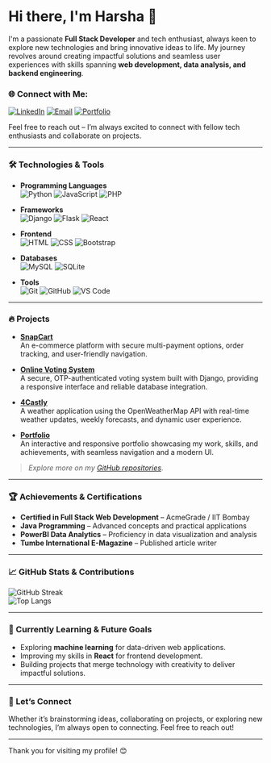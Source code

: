 # Hi there, I'm Harsha 👋

I'm a passionate **Full Stack Developer** and tech enthusiast, always keen to explore new technologies and bring innovative ideas to life. My journey revolves around creating impactful solutions and seamless user experiences with skills spanning **web development, data analysis, and backend engineering**.

### 🌐 Connect with Me:
[![LinkedIn](https://img.shields.io/badge/LinkedIn-blue?style=for-the-badge&logo=linkedin)](https://www.linkedin.com/in/harsha-n-164b69283/)
[![Email](https://img.shields.io/badge/Email-red?style=for-the-badge&logo=gmail)](mailto:hv6152239@gmail.com)
[![Portfolio](https://img.shields.io/badge/Portfolio-black?style=for-the-badge&logo=firefox)](https://harshaaa.netlify.app/)

Feel free to reach out – I’m always excited to connect with fellow tech enthusiasts and collaborate on projects.

---

### 🛠 Technologies & Tools

- **Programming Languages**  
  ![Python](https://img.shields.io/badge/Python-3776AB?style=for-the-badge&logo=python&logoColor=white)
  ![JavaScript](https://img.shields.io/badge/JavaScript-F7DF1E?style=for-the-badge&logo=javascript&logoColor=black)
  ![PHP](https://img.shields.io/badge/PHP-777BB4?style=for-the-badge&logo=php&logoColor=white)

- **Frameworks**  
  ![Django](https://img.shields.io/badge/Django-092E20?style=for-the-badge&logo=django&logoColor=white)
  ![Flask](https://img.shields.io/badge/Flask-000000?style=for-the-badge&logo=flask&logoColor=white)
  ![React](https://img.shields.io/badge/React-20232A?style=for-the-badge&logo=react&logoColor=61DAFB)

- **Frontend**  
  ![HTML](https://img.shields.io/badge/HTML-E34F26?style=for-the-badge&logo=html5&logoColor=white)
  ![CSS](https://img.shields.io/badge/CSS-1572B6?style=for-the-badge&logo=css3&logoColor=white)
  ![Bootstrap](https://img.shields.io/badge/Bootstrap-563D7C?style=for-the-badge&logo=bootstrap&logoColor=white)

- **Databases**  
  ![MySQL](https://img.shields.io/badge/MySQL-4479A1?style=for-the-badge&logo=mysql&logoColor=white)
  ![SQLite](https://img.shields.io/badge/SQLite-003B57?style=for-the-badge&logo=sqlite&logoColor=white)

- **Tools**  
  ![Git](https://img.shields.io/badge/Git-F05032?style=for-the-badge&logo=git&logoColor=white)
  ![GitHub](https://img.shields.io/badge/GitHub-181717?style=for-the-badge&logo=github&logoColor=white)
  ![VS Code](https://img.shields.io/badge/VS%20Code-007ACC?style=for-the-badge&logo=visual-studio-code&logoColor=white)

---

### 🔥 Projects

- **[SnapCart](https://github.com/HarshaNinganna/SnapCart)**  
  An e-commerce platform with secure multi-payment options, order tracking, and user-friendly navigation.

- **[Online Voting System](https://github.com/HarshaNinganna/OnlineVoting-Django)**  
  A secure, OTP-authenticated voting system built with Django, providing a responsive interface and reliable database integration.

- **[4Castly](https://github.com/HarshaNinganna/4castly)**  
  A weather application using the OpenWeatherMap API with real-time weather updates, weekly forecasts, and dynamic user experience.

- **[Portfolio](https://github.com/HarshaNinganna/Portofolio)**  
  An interactive and responsive portfolio showcasing my work, skills, and achievements, with seamless navigation and a modern UI.

> *Explore more on my [GitHub repositories](https://github.com/HarshaNinganna?tab=repositories)*.

---

### 🏆 Achievements & Certifications

- **Certified in Full Stack Web Development** – AcmeGrade / IIT Bombay
- **Java Programming** – Advanced concepts and practical applications
- **PowerBI Data Analytics** – Proficiency in data visualization and analysis
- **Tumbe International E-Magazine** – Published article writer

---

### 📈 GitHub Stats & Contributions

![GitHub Streak](https://github-readme-streak-stats.herokuapp.com/?user=HarshaNinganna&theme=radical)  
![Top Langs](https://github-readme-stats.vercel.app/api/top-langs/?username=HarshaNinganna&layout=compact&theme=radical)

---

### 🌱 Currently Learning & Future Goals

- Exploring **machine learning** for data-driven web applications.
- Improving my skills in **React** for frontend development.
- Building projects that merge technology with creativity to deliver impactful solutions.

---

### 💬 Let’s Connect

Whether it’s brainstorming ideas, collaborating on projects, or exploring new technologies, I’m always open to connecting. Feel free to reach out!

---

Thank you for visiting my profile! 😊
